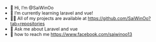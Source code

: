 - 👋 Hi, I’m @SaiWinOo
- 🌱 I’m currently learning laravel and vue!
- 🧑‍💻 All of my projects are available at https://github.com/SaiWinOo?tab=repositories
- 💬 Ask me about Laravel and vue
- 🤖 how to reach me https://www.facebook.com/saiwinoo13
